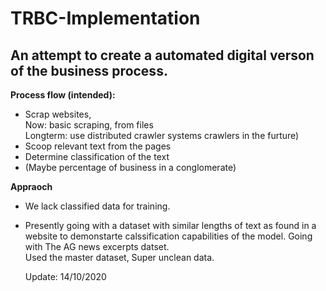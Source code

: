 # TRBC-Implementation <br>
## An attempt to create a automated digital verson of the business process.<br>

**Process flow (intended):** <br>
- Scrap websites, <br>
  Now: basic scraping, from files <br>
  Longterm: use distributed crawler systems crawlers in the furture) <br>
- Scoop relevant text from the pages <br>
- Determine classification of the text <br>
- (Maybe percentage of business in a conglomerate) <br>


**Appraoch** <br>
- We lack classified data for training. <br>
- Presently going with a dataset with similar lengths of text as found in a website to demonstarte calssification capabilities of the model.
   Going with The AG news excerpts datset. <br>
   Used the master dataset, Super unclean data.<br>
   
   
   Update: 14/10/2020
